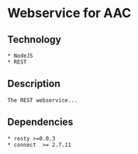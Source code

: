 Webservice for AAC
===

## Technology ##
	* NodeJS
	* REST

## Description ##
	The REST webservice...

## Dependencies ##
	* resty >=0.0.3
	* connect  >= 2.7.11